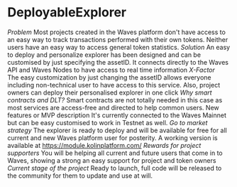 # DeployableExplorer
*Problem*
Most projects created in the Waves platform don't have access to an easy way to track transactions performed with their own tokens. Neither users have an easy way to access general token statistics. 
*Solution*
An easy to deploy and personalize explorer has been designed and can be customised by just specifying the assetID. It connects directly to the Waves API and Waves Nodes to have access to real time information 
*X-Factor*  
The easy customization by just changing the assetID allows everyone including non-technical user to have access to this service. Also, project owners can deploy their personalised explorer in one click 
*Why smart contracts and DLT?* 
Smart contracts are not totally needed in this case as most services are access-free and directed to help common users. New features or MVP description  It's currently connected to the Waves Mainnet but can be easy customised to work in Testnet as well. 
*Go to market strategy*
The explorer is ready to deploy and will be available for free for all current and new Waves platform user for posterity.  A working version is available at https://module.kolinplatform.com/ 
*Rewards for project supporters*
You will be helping all current and future users that come in to Waves, showing a strong an easy support for project and token owners *Current stage of the project*
Ready to launch, full code will be released to the community for them to update and use at will.
